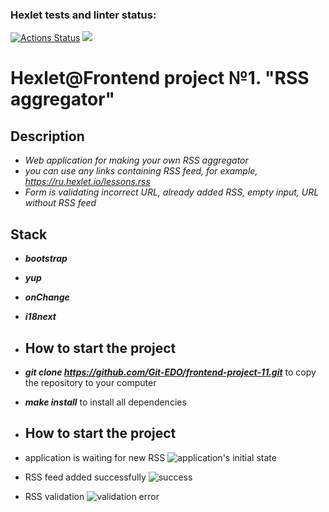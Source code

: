 ### Hexlet tests and linter status:
[![Actions Status](https://github.com/Git-EDO/frontend-project-11/workflows/hexlet-check/badge.svg)](https://github.com/Git-EDO/frontend-project-11/actions)
<a href="https://codeclimate.com/github/Git-EDO/frontend-project-11/maintainability"><img src="https://api.codeclimate.com/v1/badges/f9451792cbc50ec4d3ea/maintainability" /></a>

# Hexlet@Frontend project №1. "RSS aggregator"

## Description

- *Web application for making your own RSS aggregator*
- *you can use any links containing RSS feed, for example, https://ru.hexlet.io/lessons.rss*
- *Form is validating incorrect URL, already added RSS, empty input, URL without RSS feed*

## Stack

- _**bootstrap**_
- _**yup**_
- _**onChange**_
- _**i18next**_

- ## How to start the project

- _**git clone https://github.com/Git-EDO/frontend-project-11.git**_ to copy the repository to your computer
- _**make install**_ to install all dependencies

- ## How to start the project

- application is waiting for new RSS
  ![application's initial state](https://github.com/Git-EDO/frontend-project-11/assets/107861036/120f7e48-5a05-4ef9-aeb8-774eaa18a1cc)

- RSS feed added successfully
  ![success](https://github.com/Git-EDO/frontend-project-11/assets/107861036/d7d596c8-b762-496b-a8cc-b7953481b574)

- RSS validation
  ![validation error](https://github.com/Git-EDO/frontend-project-11/assets/107861036/29854712-20df-4174-833d-6e998d843998)



